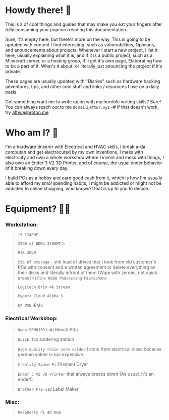 # Howdy there! 🤠


This is a of cool things and guides that may make you eat your fingers after fully consuming your popcorn reading this documentation.

Sure, it's empty here, but there's more on the way, This is going to be updated with content I find interesting, such as vulnerabilities, Opinions, and anouncements about projects. 
Whenever I start a new project, I list it here, usually explaining what it is, and if it is a public project, such as a Minecraft server, or a hosting group, It'll get it's own page, Elaborating how to be a part of it, What's it about, or literally just anouncing the project if it's private.


These pages are usually updated with "Diaries" such as hardware hacking adventures, tips, and other cool stuff and links / resources I use on a daily basis.


Got something want me to write up on with my horrible writing skills? Sure! You can always reach out to me at `mail@aftwr.xyz`
-# If that doesn't work, try aftwr@proton.me


# Who am I? 🤺


I'm a hardware tinkerer with Electrical and HVAC skills, I break a-da computah and get electrocuted by my own inventions, I mess with electricity and own a whole workshop where I invent and mess with things, I also own an Ender 3 V2 3D Printer, and of course, the usual ender behavior of it breaking down every day.

I build PCs as a hobby and earn good cash from it, which is how I'm usually able to afford my *smol* spending habits, I might be addicted or might not be addicted to online shopping, who knows?! that is up to you to decide.

# Equipment? 👩‍🔧

### Workstation:

> `i5 12400F`

> `32GB of DDR4 3200MT/s`

> `RTX 2060`

> `5tb Of storage` - shit load of drives that I took from old customer's PCs with consent and a written agreement to delete everything on their disks and literally infront of them (Wipe with zeroes, not quick erase)
> `Fifine K688 Podcasting Microphone`

> `Logitech Brio 4K Stream`

> `HyperX Cloud Alpha S`

> `KZ ZSN` IEMs

### Electrical Workshop:

> `Owon SPM6103` Lab Bench PSU

> `Quick T12` soldering station

> `High quality rosin core solder` I stole from electrical class because german solder is too expensive.

> `Creality Space Pi` Filament Dryer

> `Ender 3 V2 3D Printer` that always breaks down (As usual, it's an ender!)

> `Brother PTE-110` Label Maker


### Misc:

> `Raspberry Pi 4b 8GB`
